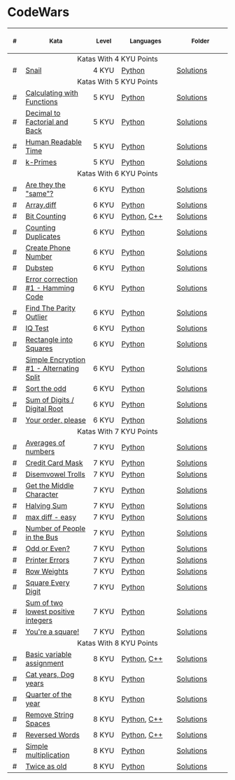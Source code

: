 # CodeWars

<table>
    <thead>
        <th align="center">
            <img width="50" height="1px">
            <p> <small> # </small> </p>
        </th>
        <th align="center">
            <img width="220" height="1px">
            <p> <small> Kata </small> </p>
        </th>
        <th align="center">
            <img width="110" height="1px">
            <p> <small> Level </small> </p>
        </th>
        <th align="center">
            <img width="275" height="1px">
            <p> <small> Languages </small> </p>
        </th>
        <th align="center">
            <img width="275" height="1px">
            <p> <small> Folder </small> </p>
        </th>
    </thead>
    <tbody>
        <tr>
            <td colspan=5 align="center">Katas With 4 KYU Points</td>
        </tr>
        <tr>
            <td align="center">
                #
            </td>
            <td>
                <a href="https://www.codewars.com/kata/521c2db8ddc89b9b7a0000c1">Snail</a>
            </td>
            <td>
                4 KYU
            </td>
            <td>
                <a href="4 KYU/Snail/Solution.py">Python</a>
            </td>
            <td>
                <a href="4 KYU/Snail">Solutions</a>
            </td>
        </tr>
        <tr>
            <td colspan=5 align="center">Katas With 5 KYU Points</td>
        </tr>
        <tr>
            <td align="center">
                #
            </td>
            <td>
                <a href="https://www.codewars.com/kata/525f3eda17c7cd9f9e000b39">Calculating with Functions</a>
            </td>
            <td>
                5 KYU
            </td>
            <td>
                <a href="5 KYU/Calculating with Functions/Solution.py">Python</a>
            </td>
            <td>
                <a href="5 KYU/Calculating with Functions">Solutions</a>
            </td>
        </tr>
        <tr>
            <td align="center">
                #
            </td>
            <td>
                <a href="https://www.codewars.com/kata/54e320dcebe1e583250008fd">Decimal to Factorial and Back</a>
            </td>
            <td>
                5 KYU
            </td>
            <td>
                <a href="5 KYU/Decimal to Factorial and Back/Solution.py">Python</a>
            </td>
            <td>
                <a href="5 KYU/Decimal to Factorial and Back">Solutions</a>
            </td>
        </tr>
        <tr>
            <td align="center">
                #
            </td>
            <td>
                <a href="https://www.codewars.com/kata/52685f7382004e774f0001f7">Human Readable Time</a>
            </td>
            <td>
                5 KYU
            </td>
            <td>
                <a href="5 KYU/Human Readable Time/Solution.py">Python</a>
            </td>
            <td>
                <a href="5 KYU/Human Readable Time">Solutions</a>
            </td>
        </tr>
        <tr>
            <td align="center">
                #
            </td>
            <td>
                <a href="https://www.codewars.com/kata/5726f813c8dcebf5ed000a6bs">k-Primes</a>
            </td>
            <td>
                5 KYU
            </td>
            <td>
                <a href="5 KYU/k-Primes/Solution.py">Python</a>
            </td>
            <td>
                <a href="5 KYU/k-Primes">Solutions</a>
            </td>
        </tr>
        <tr>
            <td colspan=5  align="center">Katas With 6 KYU Points</td>
        </tr>
        <tr>
            <td align="center">
                #
            </td>
            <td>
                <a href="https://www.codewars.com/kata/550498447451fbbd7600041c">Are they the "same"?</a>
            </td>
            <td>
                6 KYU
            </td>
            <td>
                <a href="6 KYU/Are they the same/Solution.py">Python</a>
            </td>
            <td>
                <a href="6 KYU/Are they the same">Solutions</a>
            </td>
        </tr>
        <tr>
            <td align="center">
                #
            </td>
            <td>
                <a href="https://www.codewars.com/kata/523f5d21c841566fde000009">Array.diff</a>
            </td>
            <td>
                6 KYU
            </td>
            <td>
                <a href="6 KYU/Array.diff/Solution.py">Python</a>
            </td>
            <td>
                <a href="6 KYU/Array.diff">Solutions</a>
            </td>
        </tr>
        <tr>
            <td align="center">
                #
            </td>
            <td>
                <a href="https://www.codewars.com/kata/526571aae218b8ee490006f4">Bit Counting</a>
            </td>
            <td>
                6 KYU
            </td>
            <td>
                <a href="6 KYU/Bit Counting/Solution.py">Python</a>, <a href="6 KYU/Bit Counting/Solution.cpp">C++</a>
            </td>
            <td>
                <a href="6 KYU/Bit Counting">Solutions</a>
            </td>
        </tr>
        <tr>
            <td align="center">
                #
            </td>
            <td>
                <a href="https://www.codewars.com/kata/54bf1c2cd5b56cc47f0007a1">Counting Duplicates</a>
            </td>
            <td>
                6 KYU
            </td>
            <td>
                <a href="6 KYU/Counting Duplicates/Solution.py">Python</a>
            </td>
            <td>
                <a href="6 KYU/Counting Duplicates">Solutions</a>
            </td>
        </tr>
        <tr>
            <td align="center">
                #
            </td>
            <td>
                <a href="https://www.codewars.com/kata/525f50e3b73515a6db000b83">Create Phone Number</a>
            </td>
            <td>
                6 KYU
            </td>
            <td>
                <a href="6 KYU/Create Phone Number/Solution.py">Python</a>
            </td>
            <td>
                <a href="6 KYU/Create Phone Number">Solutions</a>
            </td>
        </tr>
        <tr>
            <td align="center">
                #
            </td>
            <td>
                <a href="https://www.codewars.com/kata/551dc350bf4e526099000ae5">Dubstep</a>
            </td>
            <td>
                6 KYU
            </td>
            <td>
                <a href="6 KYU/Dubstep/Solution.py">Python</a>
            </td>
            <td>
                <a href="6 KYU/Dubstep">Solutions</a>
            </td>
        </tr>
        <tr>
            <td align="center">
                #
            </td>
            <td>
                <a href="https://www.codewars.com/kata/5ef9ca8b76be6d001d5e1c3e">Error correction #1 - Hamming Code</a>
            </td>
            <td>
                6 KYU
            </td>
            <td>
                <a href="6 KYU/Error correction #1 - Hamming Code/Solution.py">Python</a>
            </td>
            <td>
                <a href="6 KYU/Error correction #1 - Hamming Code">Solutions</a>
            </td>
        </tr>
        <tr>
            <td align="center">
                #
            </td>
            <td>
                <a href="https://www.codewars.com/kata/5526fc09a1bbd946250002dc">Find The Parity Outlier</a>
            </td>
            <td>
                6 KYU
            </td>
            <td>
                <a href="6 KYU/Find The Parity Outlier/Solution.py">Python</a>
            </td>
            <td>
                <a href="6 KYU/Find The Parity Outlier">Solutions</a>
            </td>
        </tr>
        <tr>
            <td align="center">
                #
            </td>
            <td>
                <a href="https://www.codewars.com/kata/552c028c030765286c00007d">IQ Test</a>
            </td>
            <td>
                6 KYU
            </td>
            <td>
                <a href="6 KYU/IQ Test/Solution.py">Python</a>
            </td>
            <td>
                <a href="6 KYU/IQ Test">Solutions</a>
            </td>
        </tr>
        <tr>
            <td align="center">
                #
            </td>
            <td>
                <a href="https://www.codewars.com/kata/55466989aeecab5aac00003e">Rectangle into Squares</a>
            </td>
            <td>
                6 KYU
            </td>
            <td>
                <a href="6 KYU/Rectangle into Squares/Solution.py">Python</a>
            </td>
            <td>
                <a href="6 KYU/Rectangle into Squares">Solutions</a>
            </td>
        </tr>
        <tr>
            <td align="center">
                #
            </td>
            <td>
                <a href="https://www.codewars.com/kata/57814d79a56c88e3e0000786">Simple Encryption #1 - Alternating Split</a>
            </td>
            <td>
                6 KYU
            </td>
            <td>
                <a href="6 KYU/Simple Encryption #1 - Alternating Split/Solution.py">Python</a>
            </td>
            <td>
                <a href="6 KYU/Simple Encryption #1 - Alternating Split">Solutions</a>
            </td>
        </tr>
        <tr>
            <td align="center">
                #
            </td>
            <td>
                <a href="https://www.codewars.com/kata/578aa45ee9fd15ff4600090d">Sort the odd</a>
            </td>
            <td>
                6 KYU
            </td>
            <td>
                <a href="6 KYU/Sort the odd/Solution.py">Python</a>
            </td>
            <td>
                <a href="6 KYU/Sort the odd">Solutions</a>
            </td>
        </tr>
        <tr>
            <td align="center">
                #
            </td>
            <td>
                <a href="https://www.codewars.com/kata/541c8630095125aba6000c00">Sum of Digits / Digital Root</a>
            </td>
            <td>
                6 KYU
            </td>
            <td>
                <a href="6 KYU/Sum of Digits - Digital Root/Solution.py">Python</a>
            </td>
            <td>
                <a href="6 KYU/Sum of Digits - Digital Root">Solutions</a>
            </td>
        </tr>
        <tr>
            <td align="center">
                #
            </td>
            <td>
                <a href="https://www.codewars.com/kata/55c45be3b2079eccff00010f">Your order, please</a>
            </td>
            <td>
                6 KYU
            </td>
            <td>
                <a href="6 KYU/Your order, please/Solution.py">Python</a>
            </td>
            <td>
                <a href="6 KYU/Your order, please">Solutions</a>
            </td>
        </tr>
        <tr>
            <td colspan=5  align="center">Katas With 7 KYU Points</td>
        </tr>
        <tr>
            <td align="center">
                #
            </td>
            <td>
                <a href="https://www.codewars.com/kata/57d2807295497e652b000139">Averages of numbers</a>
            </td>
            <td>
                7 KYU
            </td>
            <td>
                <a href="7 KYU/Averages of numbers/Solution.py">Python</a>
            </td>
            <td>
                <a href="7 KYU/Averages of numbers">Solutions</a>
            </td>
        </tr>
        <tr>
            <td align="center">
                #
            </td>
            <td>
                <a href="https://www.codewars.com/kata/5412509bd436bd33920011bc">Credit Card Mask</a>
            </td>
            <td>
                7 KYU
            </td>
            <td>
                <a href="7 KYU/Credit Card Mask/Solution.py">Python</a>
            </td>
            <td>
                <a href="7 KYU/Credit Card Mask">Solutions</a>
            </td>
        </tr>
        <tr>
            <td align="center">
                #
            </td>
            <td>
                <a href="https://www.codewars.com/kata/52fba66badcd10859f00097e">Disemvowel Trolls</a>
            </td>
            <td>
                7 KYU
            </td>
            <td>
                <a href="7 KYU/Disemvowel Trolls/Solution.py">Python</a>
            </td>
            <td>
                <a href="7 KYU/Disemvowel Trolls">Solutions</a>
            </td>
        </tr>
        <tr>
            <td align="center">
                #
            </td>
            <td>
                <a href="https://www.codewars.com/kata/56747fd5cb988479af000028">Get the Middle Character</a>
            </td>
            <td>
                7 KYU
            </td>
            <td>
                <a href="7 KYU/Get the Middle Character/Solution.py">Python</a>
            </td>
            <td>
                <a href="7 KYU/Get the Middle Character">Solutions</a>
            </td>
        </tr>
        <tr>
            <td align="center">
                #
            </td>
            <td>
                <a href="https://www.codewars.com/kata/5a58d46cfd56cb4e8600009d">Halving Sum</a>
            </td>
            <td>
                7 KYU
            </td>
            <td>
                <a href="7 KYU/Halving Sum/Solution.py">Python</a>
            </td>
            <td>
                <a href="7 KYU/Halving Sum">Solutions</a>
            </td>
        </tr>
        <tr>
            <td align="center">
                #
            </td>
            <td>
                <a href="https://www.codewars.com/kata/588a3c3ef0fbc9c8e1000095">max diff - easy</a>
            </td>
            <td>
                7 KYU
            </td>
            <td>
                <a href="7 KYU/max diff - easy/Solution.py">Python</a>
            </td>
            <td>
                <a href="7 KYU/max diff - easy">Solutions</a>
            </td>
        </tr>
        <tr>
            <td align="center">
                #
            </td>
            <td>
                <a href="https://www.codewars.com/kata/5648b12ce68d9daa6b000099">Number of People in the Bus</a>
            </td>
            <td>
                7 KYU
            </td>
            <td>
                <a href="7 KYU/Number of People in the Bus/Solution.py">Python</a>
            </td>
            <td>
                <a href="7 KYU/Number of People in the Bus">Solutions</a>
            </td>
        </tr>
        <tr>
            <td align="center">
                #
            </td>
            <td>
                <a href="https://www.codewars.com/kata/5949481f86420f59480000e7">Odd or Even?</a>
            </td>
            <td>
                7 KYU
            </td>
            <td>
                <a href="7 KYU/Odd or Even/Solution.py">Python</a>
            </td>
            <td>
                <a href="7 KYU/Odd or Even">Solutions</a>
            </td>
        </tr>
        <tr>
            <td align="center">
                #
            </td>
            <td>
                <a href="https://www.codewars.com/kata/56541980fa08ab47a0000040">Printer Errors</a>
            </td>
            <td>
                7 KYU
            </td>
            <td>
                <a href="7 KYU/Printer Errors/Solution.py">Python</a>
            </td>
            <td>
                <a href="7 KYU/Printer Errors">Solutions</a>
            </td>
        </tr>
        <tr>
            <td align="center">
                #
            </td>
            <td>
                <a href="https://www.codewars.com/kata/5abd66a5ccfd1130b30000a9">Row Weights</a>
            </td>
            <td>
                7 KYU
            </td>
            <td>
                <a href="7 KYU/Row Weights/Solution.py">Python</a>
            </td>
            <td>
                <a href="7 KYU/Row Weights">Solutions</a>
            </td>
        </tr>
        <tr>
            <td align="center">
                #
            </td>
            <td>
                <a href="https://www.codewars.com/kata/546e2562b03326a88e000020">Square Every Digit</a>
            </td>
            <td>
                7 KYU
            </td>
            <td>
                <a href="7 KYU/Square Every Digit/Solution.py">Python</a>
            </td>
            <td>
                <a href="7 KYU/Square Every Digit">Solutions</a>
            </td>
        </tr>
        <tr>
            <td align="center">
                #
            </td>
            <td>
                <a href="https://www.codewars.com/kata/558fc85d8fd1938afb000014">Sum of two lowest positive integers</a>
            </td>
            <td>
                7 KYU
            </td>
            <td>
                <a href="7 KYU/Sum of two lowest positive integers/Solution.py">Python</a>
            </td>
            <td>
                <a href="7 KYU/Sum of two lowest positive integers">Solutions</a>
            </td>
        </tr>
        <tr>
            <td align="center">
                #
            </td>
            <td>
                <a href="https://www.codewars.com/kata/54c27a33fb7da0db0100040e">You're a square!</a>
            </td>
            <td>
                7 KYU
            </td>
            <td>
                <a href="7 KYU/You're a square!/Solution.py">Python</a>
            </td>
            <td>
                <a href="7 KYU/You're a square!">Solutions</a>
            </td>
        </tr>
        <tr>
            <td colspan=5  align="center">Katas With 8 KYU Points</td>
        </tr>
        <tr>
            <td align="center">
                #
            </td>
            <td>
                <a href="https://www.codewars.com/kata/50ee6b0bdeab583673000025">Basic variable assignment</a>
            </td>
            <td>
                8 KYU
            </td>
            <td>
                <a href="8 KYU/Basic variable assignment/Solution.py">Python</a>, <a href="8 KYU/Basic variable assignment/Solution.cpp">C++</a>
            </td>
            <td>
                <a href="8 KYU/Basic variable assignment">Solutions</a>
            </td>
        </tr>
        <tr>
            <td align="center">
                #
            </td>
            <td>
                <a href="https://www.codewars.com/kata/5a6663e9fd56cb5ab800008b">Cat years, Dog years</a>
            </td>
            <td>
                8 KYU
            </td>
            <td>
                <a href="8 KYU/Cat years, Dog years/Solution.py">Python</a>
            </td>
            <td>
                <a href="8 KYU/Cat years, Dog years">Solutions</a>
            </td>
        </tr>
        <tr>
            <td align="center">
                #
            </td>
            <td>
                <a href="https://www.codewars.com/kata/5ce9c1000bab0b001134f5af">Quarter of the year</a>
            </td>
            <td>
                8 KYU
            </td>
            <td>
                <a href="8 KYU/Quarter of the year/Solution.py">Python</a>
            </td>
            <td>
                <a href="8 KYU/Quarter of the year">Solutions</a>
            </td>
        </tr>
        <tr>
            <td align="center">
                #
            </td>
            <td>
                <a href="https://www.codewars.com/kata/57eae20f5500ad98e50002c5">Remove String Spaces</a>
            </td>
            <td>
                8 KYU
            </td>
            <td>
                <a href="8 KYU/Remove String Spaces/Solution.py">Python</a>, <a href="8 KYU/Remove String Spaces/Solution.cpp">C++</a>
            </td>
            <td>
                <a href="8 KYU/Remove String Spaces">Solutions</a>
            </td>
        </tr>
        <tr>
            <td align="center">
                #
            </td>
            <td>
                <a href="https://www.codewars.com/kata/51c8991dee245d7ddf00000e">Reversed Words</a>
            </td>
            <td>
                8 KYU
            </td>
            <td>
                <a href="8 KYU/Reversed Words/Solution.py">Python</a>, <a href="8 KYU/Reversed Words/Solution.cpp">C++</a>
            </td>
            <td>
                <a href="8 KYU/Reversed Words">Solutions</a>
            </td>
        </tr>
        <tr>
            <td align="center">
                #
            </td>
            <td>
                <a href="https://www.codewars.com/kata/583710ccaa6717322c000105">Simple multiplication</a>
            </td>
            <td>
                8 KYU
            </td>
            <td>
                <a href="8 KYU/Simple multiplication/Solution.py">Python</a>
            </td>
            <td>
                <a href="8 KYU/Simple multiplication">Solutions</a>
            </td>
        </tr>
        <tr>
            <td align="center">
                #
            </td>
            <td>
                <a href="https://www.codewars.com/kata/5b853229cfde412a470000d0">Twice as old</a>
            </td>
            <td>
                8 KYU
            </td>
            <td>
                <a href="8 KYU/Twice as old/Solution.py">Python</a>
            </td>
            <td>
                <a href="8 KYU/Twice as old">Solutions</a>
            </td>
        </tr>
    </tbody>
</table>